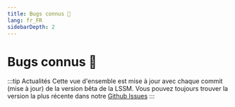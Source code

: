 ```yaml
---
title: Bugs connus 🐛
lang: fr_FR
sidebarDepth: 2
---
```


# Bugs connus :bug:

:::tip Actualités
Cette vue d'ensemble est mise à jour avec chaque commit (mise à jour) de la version bêta de la LSSM. Vous pouvez toujours trouver la version la plus récente dans notre [Github Issues](https://github.com/LSS-Manager/LSSM-V.4/issues?q=is%3Aissue+is%3Aopen+label%3Abug)
:::

<bugs no-bugs="Il n'y a pas de Bugs connus actuellement !"></bugs>

